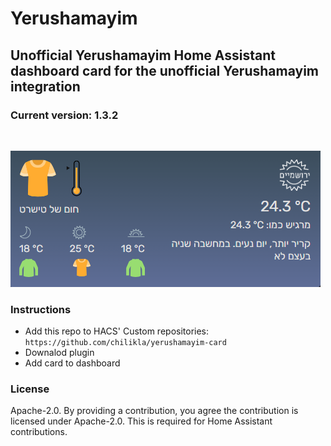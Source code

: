 # Yerushamayim
## Unofficial Yerushamayim Home Assistant dashboard card for the unofficial Yerushamayim integration

### Current version: 1.3.2
<br/>

![screenshot](https://raw.githubusercontent.com/chilikla/yerushamayim/main/screenshot.png)

### Instructions
- Add this repo to HACS' Custom repositories: `https://github.com/chilikla/yerushamayim-card`
- Downalod plugin
- Add card to dashboard

### License
Apache-2.0. By providing a contribution, you agree the contribution is licensed under Apache-2.0. This is required for Home Assistant contributions.
